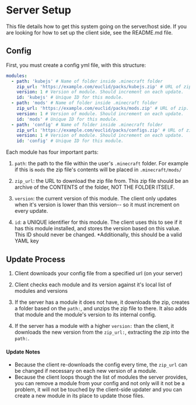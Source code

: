# Server Setup

This file details how to get this system going on the server/host side. If you are looking for how to set up the client side, see the README.md file.

## Config

First, you must create a config yml file, with this structure:
```yaml
modules:
  - path: 'kubejs' # Name of folder inside .minecraft folder
    zip_url: 'https://example.com/euclid/packs/kubejs.zip' # URL of zip. See SETUP.md
    version: 1 # Version of module. Should increment on each update.
    id: 'kubejs' # Unique ID for this module.
  - path: 'mods' # Name of folder inside .minecraft folder
    zip_url: 'https://example.com/euclid/packs/mods.zip' # URL of zip. See SETUP.md
    version: 1 # Version of module. Should increment on each update.
    id: 'mods' # Unique ID for this module.
  - path: 'config' # Name of folder inside .minecraft folder
    zip_url: 'https://example.com/euclid/packs/configs.zip' # URL of zip. See SETUP.md
    version: 1 # Version of module. Should increment on each update.
    id: 'config' # Unique ID for this module.
```

Each module has four important parts:

1. `path`: the path to the file within the user's `.minecraft` folder. For example if this is `mods` the zip file's contents will be placed in `.minecraft/mods/`

2. `zip_url`: the URL to download the zip file from. This zip file should be an archive of the CONTENTS of the folder, NOT THE FOLDER ITSELF.

3. `version`: the current version of this module. The client only updates when it's version is lower than this version-- so it must increment on every update.

4. `id`: a UNIQUE identifier for this module. The client uses this to see if it has this module installed, and stores the version based on this value. This ID should never be changed. *Additionally, this should be a valid YAML key

## Update Process

1. Client downloads your config file from a specified url (on your server)

2. Client checks each module and its version against it's local list of modules and versions

3. If the server has a module it does not have, it downloads the zip, creates a folder based on the `path:`, and unzips the zip file to there. It also adds that module and the module's version to its internal config.

4. If the server has a module with a higher `version:` than the client, it downloads the new version from the `zip_url:`, extracting the zip into the `path:`.

#### Update Notes

- Because the client re-downloads the config every time, the `zip_url` can be changed if necessary on each new version of a module.
- Because the client loops though the list of modules the server provides, you can remove a module from your config and not only will it not be a problem, it will not be touched by the client-side updater and you can create a new module in its place to update those files.